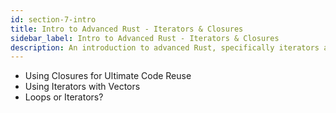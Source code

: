 ```yaml
---
id: section-7-intro
title: Intro to Advanced Rust - Iterators & Closures
sidebar_label: Intro to Advanced Rust - Iterators & Closures
description: An introduction to advanced Rust, specifically iterators and closures.
---
```


- Using Closures for Ultimate Code Reuse
- Using Iterators with Vectors
- Loops or Iterators?
